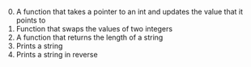 0. A function that takes a pointer to an int and updates the value that it points to
1. Function that swaps the values of two integers
2. A function that returns the length of a string
3. Prints a string
4. Prints a string in reverse
